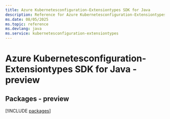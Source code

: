 ```yaml
---
title: Azure Kubernetesconfiguration-Extensiontypes SDK for Java
description: Reference for Azure Kubernetesconfiguration-Extensiontypes SDK for Java
ms.date: 08/05/2025
ms.topic: reference
ms.devlang: java
ms.service: kubernetesconfiguration-extensiontypes
---
```

# Azure Kubernetesconfiguration-Extensiontypes SDK for Java - preview
## Packages - preview
[!INCLUDE [packages](kubernetesconfiguration-extensiontypes-index.md)]